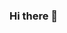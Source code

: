### Hi there 👋

<!--
**bentsen/bentsen** is a ✨ _special_ ✨ repository because its `README.md` (this file) appears on your GitHub profile.

![welcome](https://user-images.githubusercontent.com/78900612/110153441-58745800-7de3-11eb-9764-0aee1083e542.png)
